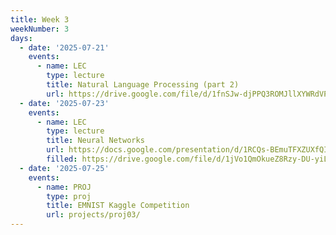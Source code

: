 ```yaml
---
title: Week 3
weekNumber: 3
days:
  - date: '2025-07-21'
    events:
      - name: LEC
        type: lecture
        title: Natural Language Processing (part 2)
        url: https://drive.google.com/file/d/1fnSJw-djPPQ3ROMJllXYWRdVP_9QE_3L/view?usp=drive_link
  - date: '2025-07-23'
    events:
      - name: LEC
        type: lecture
        title: Neural Networks
        url: https://docs.google.com/presentation/d/1RCQs-BEmuTFXZUXfQI5iVFlyk0pxu47R/edit?slide=id.g36f23065b35_1_0#slide=id.g36f23065b35_1_0
        filled: https://drive.google.com/file/d/1jVo1QmOkueZ8Rzy-DU-yiL9h7wx8tRk0/view?usp=sharing
  - date: '2025-07-25'
    events:
      - name: PROJ
        type: proj
        title: EMNIST Kaggle Competition
        url: projects/proj03/
---
```

